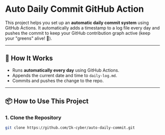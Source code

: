 # Auto Daily Commit GitHub Action

This project helps you set up an **automatic daily commit system** using GitHub Actions. It automatically adds a timestamp to a log file every day and pushes the commit to keep your GitHub contribution graph active (keep your "greens" alive! 🌱).

---

## 🚀 How It Works

- Runs **automatically every day** using GitHub Actions.
- Appends the current date and time to `daily-log.md`.
- Commits and pushes the change to the repo.

---

## 📦 How to Use This Project

### 1. Clone the Repository

```bash
git clone https://github.com/Ik-cyber/auto-daily-commit.git
```
